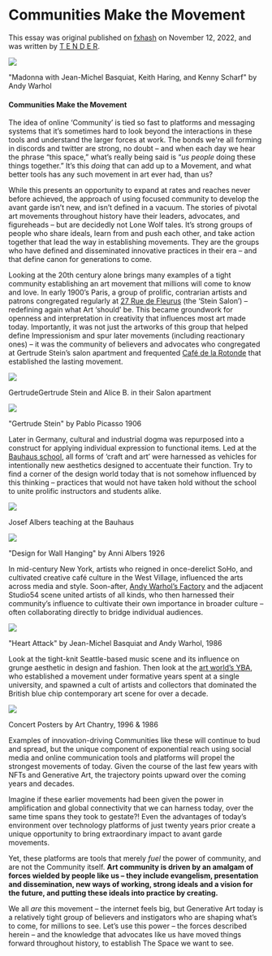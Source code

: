 # Communities Make the Movement

This essay was original published on [fxhash](https://www.fxhash.xyz/article/communities-make-the-movement) on November 12, 2022, and was written by [T E N D E R](https://www.fxhash.xyz/u/T%20E%20N%20D%20E%20R).

![](https://gateway.fxhash2.xyz/ipfs/QmNbimTeeFoa6LU7vtAZhFqHnW7hmKwbf5pzFA5Yz7nnid)

<caption>"Madonna with Jean-Michel Basquiat, Keith Haring, and Kenny Scharf" by Andy Warhol</caption>

#### Communities Make the Movement

The idea of online ‘Community’ is tied so fast to platforms and messaging systems that it’s sometimes hard to look beyond the interactions in these tools and understand the larger forces at work. The bonds we're all forming in discords and twitter are strong, no doubt – and when each day we hear the phrase “this space,” what’s really being said is “_us people_ doing these things together.” It’s this _doing_ that can add up to a Movement, and what better tools has any such movement in art ever had, than us?

While this presents an opportunity to expand at rates and reaches never before achieved, the approach of using focused community to develop the avant garde isn’t new, and isn’t defined in a vacuum. The stories of pivotal art movements throughout history have their leaders, advocates, and figureheads – but are decidedly not Lone Wolf tales. It’s strong groups of people who share ideals, learn from and push each other, and take action together that lead the way in establishing movements. They are the groups who have defined and disseminated innovative practices in their era – and that define canon for generations to come.

Looking at the 20th century alone brings many examples of a tight community establishing an art movement that millions will come to know and love. In early 1900’s Paris, a group of prolific, contrarian artists and patrons congregated regularly at [27 Rue de Fleurus](https://en.wikipedia.org/wiki/27_rue_de_Fleurus) (the ‘Stein Salon’) – redefining again what Art ‘should’ be. This became groundwork for openness and interpretation in creativity that influences most art made today. Importantly, it was not just the artworks of this group that helped define Impressionism and spur later movements (including reactionary ones) – it was the community of believers and advocates who congregated at Gertrude Stein’s salon apartment and frequented [Café de la Rotonde](https://en.wikipedia.org/wiki/Caf%C3%A9_de_la_Rotonde) that established the lasting movement.

![](https://gateway.fxhash2.xyz/ipfs/QmeH5YQDvw4UPFKwbqBDPbKLjddS4W4gZR55vPYJ5u9exs)

<caption>GertrudeGertrude Stein and Alice B. in their Salon apartment</caption>

![](https://gateway.fxhash2.xyz/ipfs/Qmd2tamAi8ArtAJUNVFKKDSUaj39hcGVxd9K9woEHfm1yi)

<caption>"Gertrude Stein" by Pablo Picasso 1906</caption>

Later in Germany, cultural and industrial dogma was repurposed into a construct for applying individual expression to functional items. Led at the [Bauhaus school](https://en.wikipedia.org/wiki/Bauhaus), all forms of ‘craft and art’ were harnessed as vehicles for intentionally new aesthetics designed to accentuate their function. Try to find a corner of the design world today that is not somehow influenced by this thinking – practices that would not have taken hold without the school to unite prolific instructors and students alike.

![](https://gateway.fxhash2.xyz/ipfs/QmdWSJoyAC1Mpd3aKjSH5QSgAhAq5N9MpouSkyUUzCatLe)

<caption>Josef Albers teaching at the Bauhaus</caption>

![](https://gateway.fxhash2.xyz/ipfs/QmTSRic6FmtQJFaxBwQqPoRm2hFDnMkikqYjtoiycVpoyp)

<caption>"Design for Wall Hanging" by Anni Albers 1926</caption>

In mid-century New York, artists who reigned in once-derelict SoHo, and cultivated creative café culture in the West Village, influenced the arts across media and style. Soon-after, [Andy Warhol’s Factory](https://en.wikipedia.org/wiki/The_Factory) and the adjacent Studio54 scene united artists of all kinds, who then harnessed their community’s influence to cultivate their own importance in broader culture – often collaborating directly to bridge individual audiences.

![](https://gateway.fxhash2.xyz/ipfs/QmezUDo8Eek3k2oM3euXLDP6WXd3RVLtBMJUwXdxfLzWaq)

<caption>"Heart Attack" by Jean-Michel Basquiat and Andy Warhol, 1986</caption>

Look at the tight-knit Seattle-based music scene and its influence on grunge aesthetic in design and fashion. Then look at the [art world’s YBA](https://en.wikipedia.org/wiki/Young_British_Artists), who established a movement under formative years spent at a single university, and spawned a cult of artists and collectors that dominated the British blue chip contemporary art scene for over a decade.

![](https://gateway.fxhash2.xyz/ipfs/QmNxoRHYGghnWYFhNyHWYtZYA8nWRQNUsr6B2i5YEDothL)

<caption>Concert Posters by Art Chantry, 1996 & 1986</caption>

Examples of innovation-driving Communities like these will continue to bud and spread, but the unique component of exponential reach using social media and online communication tools and platforms will propel the strongest movements of today. Given the course of the last few years with NFTs and Generative Art, the trajectory points upward over the coming years and decades.

Imagine if these earlier movements had been given the power in amplification and global connectivity that we can harness today, over the same time spans they took to gestate?! Even the advantages of today’s environment over technology platforms of just twenty years prior create a unique opportunity to bring extraordinary impact to avant garde movements.

Yet, these platforms are tools that merely _fuel_ the power of community, and are not the Community itself. **Art community is driven by an amalgam of forces wielded by people like us – they include evangelism, presentation and dissemination, new ways of working, strong ideals and a vision for the future, and putting these ideals into practice by creating.**

We all _are_ this movement – the internet feels big, but Generative Art today is a relatively tight group of believers and instigators who are shaping what’s to come, for millions to see. Let’s use this power – the forces described herein – and the knowledge that advocates like us have moved things forward throughout history, to establish The Space we want to see.